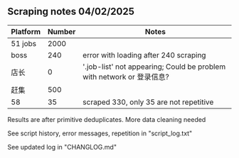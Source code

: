 ## Scraping notes 04/02/2025

| Platform | Number | Notes                                                                 |
| -------- | ------ | --------------------------------------------------------------------- |
| 51 jobs  | 2000   |                                                                       |
| boss     | 240    | error with loading after 240 scraping                                 |
| 店长     | 0      | '.job-list' not appearing; Could be problem with network or 登录信息? |
| 赶集     | 500    |                                                                       |
| 58       | 35     | scraped 330, only 35 are not repetitive                               |

Results are after primitive deduplicates. More data cleaning needed

See script history, error messages, repetition in "script_log.txt"

See updated log in "CHANGLOG.md"
